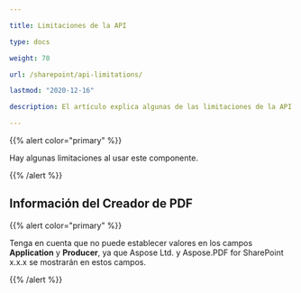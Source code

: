 ```yaml
---

title: Limitaciones de la API

type: docs

weight: 70

url: /sharepoint/api-limitations/

lastmod: "2020-12-16"

description: El artículo explica algunas de las limitaciones de la API de SharePoint para PDF.

---
```


{{% alert color="primary" %}}

Hay algunas limitaciones al usar este componente.

{{% /alert %}}

## Información del Creador de PDF

{{% alert color="primary" %}}

Tenga en cuenta que no puede establecer valores en los campos **Application** y **Producer**, ya que Aspose Ltd. y Aspose.PDF for SharePoint x.x.x se mostrarán en estos campos.

{{% /alert %}}